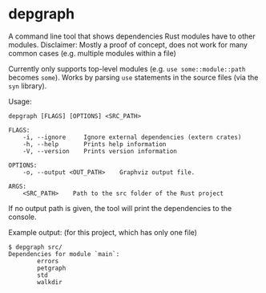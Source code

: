 # depgraph
A command line tool that shows dependencies Rust modules have to other modules. 
Disclaimer: Mostly a proof of concept, does not work for many common cases (e.g. multiple modules within
a file)

Currently only supports top-level modules (e.g. `use some::module::path` becomes `some`). Works
by parsing `use` statements in the source files (via the `syn` library). 

Usage:
```
depgraph [FLAGS] [OPTIONS] <SRC_PATH>

FLAGS:
    -i, --ignore     Ignore external dependencies (extern crates)
    -h, --help       Prints help information
    -V, --version    Prints version information

OPTIONS:
    -o, --output <OUT_PATH>    Graphviz output file.

ARGS:
    <SRC_PATH>    Path to the src folder of the Rust project
```

If no output path is given, the tool will print the dependencies to the console. 

Example output: (for this project, which has only one file)
```
$ depgraph src/
Dependencies for module `main`:
        errors
        petgraph
        std
        walkdir
```